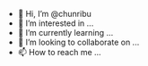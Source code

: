 - 👋 Hi, I’m @chunribu
- 👀 I’m interested in ...
- 🌱 I’m currently learning ...
- 💞️ I’m looking to collaborate on ...
- 📫 How to reach me ...

<!---
chunribu/chunribu is a ✨ special ✨ repository because its `README.md` (this file) appears on your GitHub profile.
You can click the Preview link to take a look at your changes.
--->
